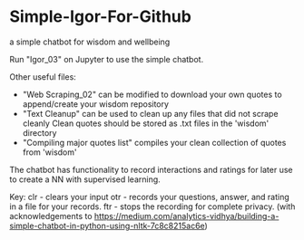# Simple-Igor-For-Github
a simple chatbot for wisdom and wellbeing

Run "Igor_03" on Jupyter to use the simple chatbot.

Other useful files:
- "Web Scraping_02" can be modified to download your own quotes to append/create your wisdom repository
- "Text Cleanup" can be used to clean up any files that did not scrape cleanly
Clean quotes should be stored as .txt files in the 'wisdom' directory
- "Compiling major quotes list" compiles your clean collection of quotes from 'wisdom'

The chatbot has functionality to record interactions and ratings for later use to create a NN with supervised learning.

Key: clr - clears your input
     otr - records your questions, answer, and rating in a file for your records.
     ftr - stops the recording for complete privacy.
(with acknowledgements to https://medium.com/analytics-vidhya/building-a-simple-chatbot-in-python-using-nltk-7c8c8215ac6e)
